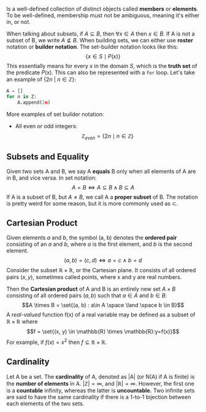Is a well-defined collection of distinct objects called **members** or **elements**. To be well-defined, membership must not be ambiguous, meaning it's either in, or not.

When talking about subsets, if $A \subseteq B$, then $\forall x \in A$ then $x \in B$. If A is not a subset of B, we write $A \not \subseteq B$. When building sets, we can either use **roster** notation or **builder notation**. The set-builder notation looks like this: 
$$\{x \in S \mid P(x)\}$$
This essentially means for every $x$ in the domain $S$, which is the **truth set** of the predicate $P(x)$. This can also be represented with a `for` loop. Let's take an example of $\{ 2n \ |\  n \in \mathbb{Z} \}$: 

```python
A = []
for n in Z: 
	A.append(2n)
```

More examples of set builder notation: 
- All even or odd integers: 
$$\mathbb{Z}_{even} = \{2n \mid n \in \mathbb{Z}\}$$
## Subsets and Equality
Given two sets A and B, we say A **equals** B only when all elements of A are in B, and vice versa. In set notation: 
$$A = B \Longleftrightarrow A \subseteq B \land B \subseteq A$$
If A is a subset of B, but $A \not = B$, we call A a **proper subset** of B. The notation is pretty weird for some reason, but it is more commonly used as $\subset$. 

## Cartesian Product
Given elements $a$ and $b$, the symbol (a, b) denotes the **ordered pair** consisting of an $a$ and $b$, where $a$ is the first element, and $b$ is the second element. $$(a, b) = (c,d) \Longleftrightarrow a=c \ \land \ b = d $$
Consider the subset $\mathbb{R} \times \mathbb{R}$, or the Cartesian plane. It consists of all ordered pairs $(x, y)$, sometimes called points, where x and y are real numbers. 

Then the **Cartesian product** of A and B is an entirely new set $A \times B$ consisting of all ordered pairs $(a, b)$ such that $a \in A$ and $b\in B$:
$$A \times B = \set{(a, b) : a\in A \space \land \space b \in B}$$
A *real-valued* function f(x) of a real variable may be defined as a subset of $\mathbb{R} \times \mathbb{R}$ where 
$$f = \set{(x, y) \in \mathbb{R} \times \mathbb{R}:y=f(x)}$$
For example, if $f(x) = x^2$ then $f \subseteq \mathbb{R} \times \mathbb{R}$. 

## Cardinality
Let A be a set. The **cardinality** of A, denoted as |A| (or N(A) if A is finite) is the **number of elements** in A. $|\mathbb{Z}| = \infty$, and $|\mathbb{R}| = \infty$. However, the first one is a **countable** infinity, whereas the latter is **uncountable.** Two infinite sets are said to have the same cardinality if there is a 1-to-1 bijection between each elements of the two sets.

